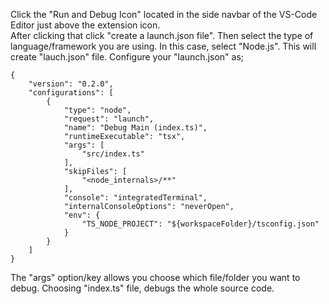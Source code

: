 Click the "Run and Debug Icon" located in the side navbar of the VS-Code Editor just above the extension icon.
<br> After clicking that click "create a launch.json file". Then select the type of language/framework you are using. In this case, select "Node.js". This will create "lauch.json" file. Configure your "launch.json" as;

```
{
    "version": "0.2.0",
    "configurations": [
        {
            "type": "node",
            "request": "launch",
            "name": "Debug Main (index.ts)",
            "runtimeExecutable": "tsx",
            "args": [
                "src/index.ts"
            ],
            "skipFiles": [
                "<node_internals>/**"
            ],
            "console": "integratedTerminal",
            "internalConsoleOptions": "neverOpen",
            "env": {
                "TS_NODE_PROJECT": "${workspaceFolder}/tsconfig.json"
            }
        }
    ]
}
```

The "args" option/key allows you choose which file/folder you want to debug. Choosing "index.ts" file, debugs the whole source code.
